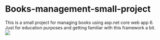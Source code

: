 # Books-management-small-project
This is a small project for managing books using asp.net core web app 6. Just for education purposes and getting familiar with this framework a bit.
![](https://i.ibb.co/vzymHmG/rarbook-gif.gif)
